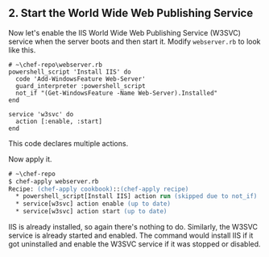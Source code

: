 ## 2. Start the World Wide Web Publishing Service

Now let's enable the IIS World Wide Web Publishing Service (W3SVC) service when the server boots and then start it. Modify <code class="file-path">webserver.rb</code> to look like this.

```ruby-Win32
# ~\chef-repo\webserver.rb
powershell_script 'Install IIS' do
  code 'Add-WindowsFeature Web-Server'
  guard_interpreter :powershell_script
  not_if "(Get-WindowsFeature -Name Web-Server).Installed"
end

service 'w3svc' do
  action [:enable, :start]
end
```

This code declares multiple actions.

Now apply it.

```ps
# ~\chef-repo
$ chef-apply webserver.rb
Recipe: (chef-apply cookbook)::(chef-apply recipe)
  * powershell_script[Install IIS] action run (skipped due to not_if)
  * service[w3svc] action enable (up to date)
  * service[w3svc] action start (up to date)
```

IIS is already installed, so again there's nothing to do. Similarly, the W3SVC service is already started and enabled. The command would install IIS if it got uninstalled and enable the W3SVC service if it was stopped or disabled.
